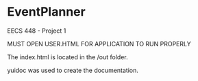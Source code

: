 # EventPlanner
EECS 448 - Project 1


MUST OPEN USER.HTML FOR APPLICATION TO RUN PROPERLY

The index.html is located in the /out folder.

yuidoc was used to create the documentation.